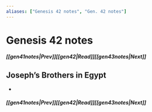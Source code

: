 ```yaml
---
aliases: ["Genesis 42 notes", "Gen. 42 notes"]
---
```

# Genesis 42 notes
##### <span class=arrow-left></span>[[gen41notes|Prev]]<span class=navigation-separator></span>[[gen42|Read]]<span class=navigation-separator></span>[[gen43notes|Next]]<span class=arrow-right></span>
## Joseph’s Brothers in Egypt
- 
##### <span class=arrow-left></span>[[gen41notes|Prev]]<span class=navigation-separator></span>[[gen42|Read]]<span class=navigation-separator></span>[[gen43notes|Next]]<span class=arrow-right></span>